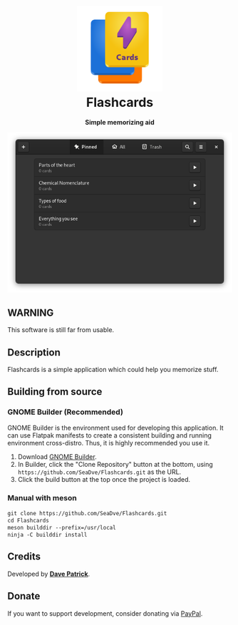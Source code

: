 <h1 align="center">
	<img src="data/logo/io.github.seadve.Flashcards.svg" alt="Flashcards" width="192" height="192"/><br>
	Flashcards
</h1>

<p align="center"><strong>Simple memorizing aid</strong></p>

<p align="center">
  <img src="screenshots/Flashcards-preview.png" alt="Preview"/>
</p>

## WARNING
This software is still far from usable.


## Description
Flashcards is a simple application which could help you memorize stuff.


## Building from source

### GNOME Builder (Recommended)
GNOME Builder is the environment used for developing this application. It can use Flatpak manifests to create a consistent building and running environment cross-distro. Thus, it is highly recommended you use it.

1. Download [GNOME Builder](https://flathub.org/apps/details/org.gnome.Builder).
2. In Builder, click the "Clone Repository" button at the bottom, using `https://github.com/SeaDve/Flashcards.git` as the URL.
3. Click the build button at the top once the project is loaded.

### Manual with meson
```
git clone https://github.com/SeaDve/Flashcards.git
cd Flashcards
meson builddir --prefix=/usr/local
ninja -C builddir install
```


## Credits

Developed by **[Dave Patrick](https://github.com/SeaDve)**.


## Donate
If you want to support development, consider donating via [PayPal](https://paypal.me/sedve).
